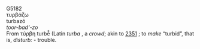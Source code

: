 G5182  
τυρβάζω  
turbazō  
*toor-bad‘-zo*  
From τύρβη turbē̄ (Latin *turba* , a *crowd*; akin to [2351](g2351) ; to
*make* “turbid”, that is, *disturb:* - trouble.  
